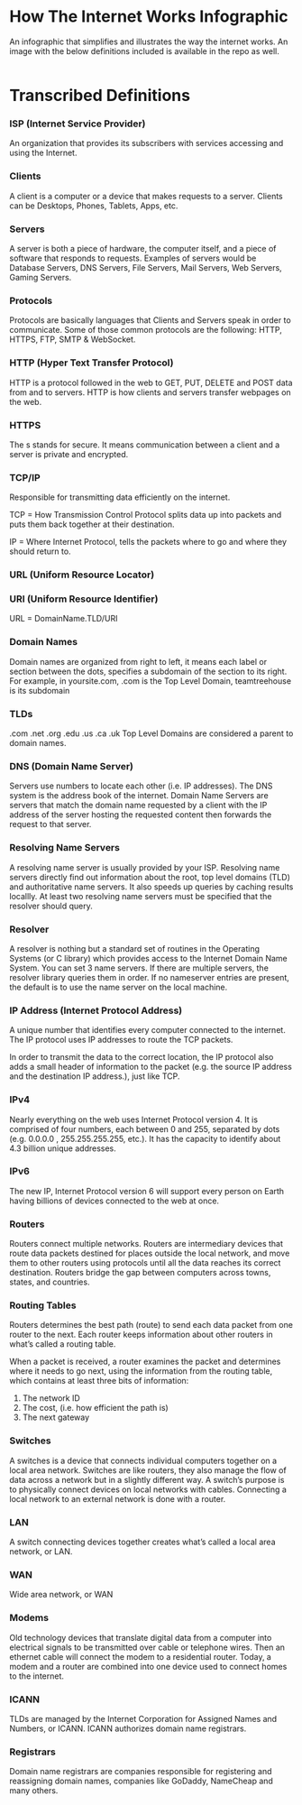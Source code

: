 # How The Internet Works Infographic
An infographic that simplifies and illustrates the way the internet works.
An image with the below definitions included is available in the repo as well.

<img src="https://github.com/lionbytes/How-The-Internet-Works-Infographic/blob/master/graphics-only.png" alt="">

# Transcribed Definitions

### ISP (Internet Service Provider)
An organization that provides its subscribers with services accessing and using the Internet.

### Clients
A client is a computer or a device that makes requests to a server. Clients can be Desktops, Phones, Tablets, Apps, etc.

### Servers
A server is both a piece of hardware, the computer itself, and a piece of software that responds to requests. Examples of servers would be Database Servers, DNS Servers, File Servers, Mail Servers, Web Servers, Gaming Servers.

### Protocols
Protocols are basically languages that Clients and Servers speak in order to communicate. Some of those common protocols are the following: HTTP, HTTPS, FTP, SMTP & WebSocket.

### HTTP (Hyper Text Transfer Protocol)
HTTP is a protocol followed in the web to GET, PUT, DELETE and POST data from and to servers. HTTP is how clients and servers transfer webpages on the web.

### HTTPS
The s stands for secure. It means communication between a client and a server is private and encrypted.

### TCP/IP
Responsible for transmitting data efficiently on the internet.

TCP = How
Transmission Control Protocol splits data up into packets and puts them back together at their destination.

IP = Where
Internet Protocol, tells the packets where to go and where they should return to.

### URL (Uniform Resource Locator)
### URI (Uniform Resource Identifier)
URL  =  DomainName.TLD/URI

### Domain Names
Domain names are organized from right to left, it means each label or section between the dots, specifies a subdomain of the section to its right. For example, in yoursite.com, .com is the Top Level Domain, teamtreehouse is its subdomain

### TLDs
.com .net .org .edu .us .ca .uk
Top Level Domains are considered a parent to domain names.

### DNS (Domain Name Server)
Servers use numbers to locate each other (i.e. IP addresses). The DNS system is the address book of the internet. Domain Name Servers are servers that match the domain name requested by a client with the IP address of the server hosting the requested content then forwards the request to that server.

### Resolving Name Servers 
A resolving name server is usually provided by your ISP. Resolving name servers directly find out information about the root, top level domains (TLD) and authoritative name servers. It also speeds up queries by caching results locallly. At least two resolving name servers must be specified that the resolver should query. 

### Resolver 
A resolver is nothing but a standard set of routines in the Operating Systems (or C library) which provides access to the Internet Domain Name System. You can set 3 name servers. If there are multiple servers, the resolver library queries them in order. If no nameserver entries are present, the default is to use the name server on the local machine.

### IP Address (Internet Protocol Address)
A unique number that identifies every computer connected to the internet. The IP protocol uses IP addresses to route the TCP packets.

In order to transmit the data to the correct location, the IP protocol also adds a small header of information to the packet (e.g. the source IP address and the destination IP address.), just like TCP.

### IPv4
Nearly everything on the web uses Internet Protocol version 4. It is comprised of four numbers, each between 0 and 255, separated by dots (e.g. 0.0.0.0 , 255.255.255.255, etc.). It has the capacity to identify about 4.3 billion unique addresses.

### IPv6
The new IP, Internet Protocol version 6 will support every person on Earth having billions of devices connected to the web at once.

### Routers
Routers connect multiple networks. Routers are intermediary devices that route data packets destined for places outside the local network, and move them to other routers using protocols until all the data reaches its correct destination. Routers bridge the gap between computers across towns, states, and countries.

### Routing Tables
Routers determines the best path (route) to send each data packet from one router to the next. Each router keeps information about other routers in what’s called a routing table.

When a packet is received, a router examines the packet and determines where it needs to go next, using the information from the routing table, which contains at least three bits of information:
1. The network ID
2. The cost, (i.e. how efficient the path is)
3. The next gateway

### Switches
A switches is a device that connects individual computers together on a local area network. Switches are like routers, they also manage the flow of data across a network but in a slightly different way. A switch’s purpose is to physically connect devices on local networks with cables. Connecting a local network to an external network is done with a router.

### LAN
A switch connecting devices together creates what’s called a local area network, or LAN.

### WAN
Wide area network, or WAN

### Modems
Old technology devices that translate digital data from a computer into electrical signals to be transmitted over cable or telephone wires. Then an ethernet cable will connect the modem to a residential router. Today, a modem and a router are combined into one device used to connect homes to the internet.

### ICANN
TLDs are managed by the Internet Corporation for Assigned Names and Numbers, or ICANN. ICANN authorizes domain name registrars.

### Registrars
Domain name registrars are companies responsible for registering and reassigning domain names, companies like GoDaddy, NameCheap and many others.
